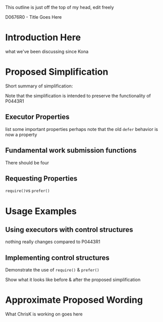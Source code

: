 This outline is just off the top of my head, edit freely

D0676R0 - Title Goes Here

# Introduction Here

what we've been discussing since Kona

# Proposed Simplification

Short summary of simplification:

Note that the simplification is intended to preserve the functionality of P0443R1

## Executor Properties

list some important properties
perhaps note that the old `defer` behavior is now a property

## Fundamental work submission functions

There should be four

## Requesting Properties

`require()`vs `prefer()`

# Usage Examples

## Using executors with control structures

nothing really changes compared to P0443R1

## Implementing control structures

Demonstrate the use of `require()` & `prefer()`

Show what it looks like before & after the proposed simplification

# Approximate Proposed Wording

What ChrisK is working on goes here

